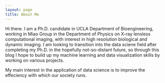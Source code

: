 ```yaml
---
layout: page
title: About Me
---
```


Hi there. I am a Ph.D. candidate in UCLA Department of Bioengineering, working in Miao Group in the Department of Physics on X-ray lensless computational imaging, with interest in high resolution biological and dynamic imaging. I am looking to transition into the data sciene field after completing my Ph.D. in the hopefully not-so-distant future, so through this blog I hope to build up my machine learning and data visualization skills by working on various projects. 

My main interest in the application of data science is to improve the effeciency with which our society runs.  
